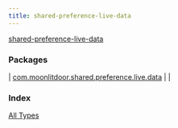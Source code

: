 ```yaml
---
title: shared-preference-live-data
---
```


[shared-preference-live-data](./index.html)

### Packages

| [com.moonlitdoor.shared.preference.live.data](com.moonlitdoor.shared.preference.live.data/index.html) |  |

### Index

[All Types](alltypes/index.html)